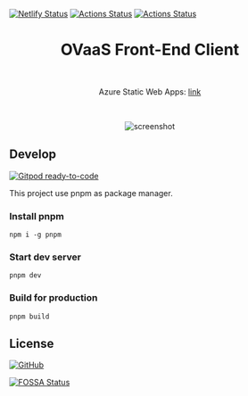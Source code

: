 [![Netlify Status](https://api.netlify.com/api/v1/badges/481b6017-918f-4fca-a136-dc08dc1d36d3/deploy-status)](https://app.netlify.com/sites/ovaas-front/deploys)
[![Actions Status](https://github.com/OVaaS/ovaas-front/workflows/Docker/badge.svg)](https://github.com/OVaaS/ovaas-front/actions?query=workflow%3ADocker)
[![Actions Status](https://github.com/OVaaS/ovaas-front/workflows/Deploy%20Website/badge.svg)](https://github.com/OVaaS/ovaas-front/actions?query=workflow%3ADeploy%20Website)

<h1 align='center'>OVaaS Front-End Client</h1>

<br>
<p align='center'>Azure Static Web Apps: <a href='https://wonderful-pond-0f5c05a00.azurestaticapps.net'>link</a></p>
<br>

<p align='center'>
<img src='https://raw.githubusercontent.com/OVaaS/ovaas-front/main/screenshot/screenshot.png' alt='screenshot'/>
</p>

## Develop

[![Gitpod ready-to-code](https://img.shields.io/badge/Gitpod-ready--to--code-blue?logo=gitpod)](https://gitpod.io/#https://github.com/OVaaS/ovaas-front)

This project use pnpm as package manager.

### Install pnpm
```
npm i -g pnpm
```

### Start dev server
```
pnpm dev
```

### Build for production
```
pnpm build
```

## License

[![GitHub](https://img.shields.io/github/license/ovaas/ovaas-front)](https://github.com/OVaaS/ovaas-front/blob/main/LICENSE)

[![FOSSA Status](https://app.fossa.com/api/projects/git%2Bgithub.com%2FOVaaS%2Fovaas-front.svg?type=large)](https://app.fossa.com/projects/git%2Bgithub.com%2FOVaaS%2Fovaas-front?ref=badge_large)
